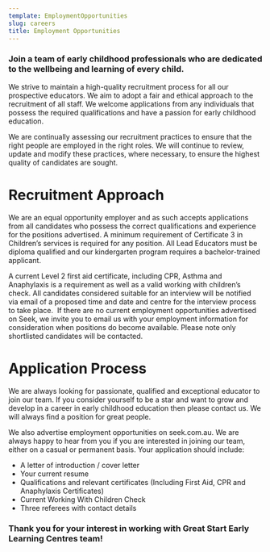 ```yaml
---
template: EmploymentOpportunities
slug: careers
title: Employment Opportunities
---
```

### Join a team of early childhood professionals who are dedicated to the wellbeing and learning of every child.

We strive to maintain a high-quality recruitment process for all our prospective educators. We aim to adopt a fair and ethical approach to the recruitment of all staff. We welcome applications from any individuals that possess the required qualifications and have a passion for early childhood education.

We are continually assessing our recruitment practices to ensure that the right people are employed in the right roles. We will continue to review, update and modify these practices, where necessary, to ensure the highest quality of candidates are sought.

# Recruitment Approach

We are an equal opportunity employer and as such accepts applications from all candidates who possess the correct qualifications and experience for the positions advertised.
A minimum requirement of Certificate 3 in Children’s services is required for any position. All Lead Educators must be diploma qualified and our kindergarten program requires a bachelor-trained applicant.

A current Level 2 first aid certificate, including CPR, Asthma and Anaphylaxis is a requirement as well as a valid working with children’s check.
All candidates considered suitable for an interview will be notified via email of a proposed time and date and centre for the interview process to take place.  If there are no current employment opportunities advertised on Seek, we invite you to email us with your employment information for consideration when positions do become available. Please note only shortlisted candidates will be contacted.

# Application Process

We are always looking for passionate, qualified and exceptional educator to join our team. If you consider yourself to be a star and want to grow and develop in a career in early childhood education then please contact us. We will always find a position for great people.

We also advertise employment opportunities on seek.com.au. We are always happy to hear from you if you are interested in joining our team, either on a casual or permanent basis.
Your application should include:

* A letter of introduction / cover letter
* Your current resume
* Qualifications and relevant certificates (Including First Aid, CPR and Anaphylaxis Certificates)
* Current Working With Children Check
* Three referees with contact details

### Thank you for your interest in working with Great Start Early Learning Centres team!
